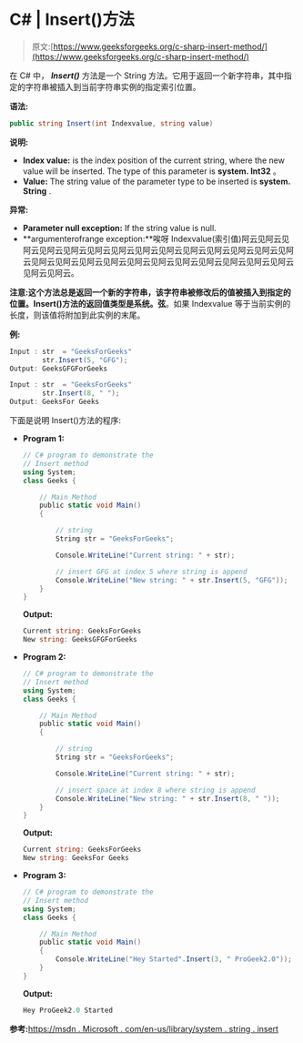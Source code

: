 # C# | Insert()方法

> 原文:[https://www.geeksforgeeks.org/c-sharp-insert-method/](https://www.geeksforgeeks.org/c-sharp-insert-method/)

在 C# 中， ***Insert()*** 方法是一个 String 方法。它用于返回一个新字符串，其中指定的字符串被插入到当前字符串实例的指定索引位置。

**语法:**

```cs
public string Insert(int Indexvalue, string value)

```

**说明:**

*   **Index value:** is the index position of the current string, where the new value will be inserted. The type of this parameter is **system. Int32** 。
*   **Value:** The string value of the parameter type to be inserted is **system. String** .

**异常:**

*   **Parameter null exception:** If the string value is null.
*   **argumenterofrange exception:**唉呀 Indexvalue(索引值)阿云见阿云见阿云见阿云见阿云见阿云见阿云见阿云见阿云见阿云见阿云见阿云见阿云见阿云见阿云见阿云见阿云见阿云见阿云见阿云见阿云见阿云见阿云见阿云见阿云见阿云见阿云。

**注意:**这个方法总是返回一个新的字符串，该字符串被修改后的值被插入到指定的位置。Insert()方法的返回值类型是**系统。弦**。如果 Indexvalue 等于当前实例的长度，则该值将附加到此实例的末尾。

**例:**

```cs
Input : str  = "GeeksForGeeks"
        str.Insert(5, "GFG");
Output: GeeksGFGForGeeks

Input : str  = "GeeksForGeeks"
        str.Insert(8, " ");
Output: GeeksFor Geeks

```

下面是说明 Insert()方法的程序:

*   **Program 1:**

    ```cs
    // C# program to demonstrate the 
    // Insert method
    using System;
    class Geeks {

        // Main Method
        public static void Main()
        {

            // string
            String str = "GeeksForGeeks";

            Console.WriteLine("Current string: " + str);

            // insert GFG at index 5 where string is append
            Console.WriteLine("New string: " + str.Insert(5, "GFG"));
        }
    }
    ```

    **Output:**

    ```cs
    Current string: GeeksForGeeks
    New string: GeeksGFGForGeeks

    ```

*   **Program 2:**

    ```cs
    // C# program to demonstrate the 
    // Insert method
    using System;
    class Geeks {

        // Main Method 
        public static void Main()
        {

            // string
            String str = "GeeksForGeeks";

            Console.WriteLine("Current string: " + str);

            // insert space at index 8 where string is append
            Console.WriteLine("New string: " + str.Insert(8, " "));
        }
    }
    ```

    **Output:**

    ```cs
    Current string: GeeksForGeeks
    New string: GeeksFor Geeks

    ```

*   **Program 3:**

    ```cs
    // C# program to demonstrate the 
    // Insert method
    using System;
    class Geeks {

        // Main Method
        public static void Main()
        {
            Console.WriteLine("Hey Started".Insert(3, " ProGeek2.0"));
        }
    }
    ```

    **Output:**

    ```cs
    Hey ProGeek2.0 Started

    ```

**参考:**[https://msdn . Microsoft . com/en-us/library/system . string . insert](https://msdn.microsoft.com/en-us/library/system.string.insert(v=vs.110).aspx)